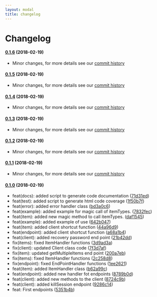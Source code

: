 ```yaml
---
layout: modal
title: changelog
---
```

# Changelog

#### [0.1.6](https://github.com/glpi-project/php-library-glpi/tree/0.1.6) (2018-02-19)

 * Minor changes, for more details see our [commit history](https://github.com/glpi-project/php-library-glpi/compare/master...0.1.6/bugfixes)

#### [0.1.5](https://github.com/glpi-project/php-library-glpi/tree/0.1.5) (2018-02-19)

 * Minor changes, for more details see our [commit history](https://github.com/glpi-project/php-library-glpi/compare/master...0.1.5/bugfixes)

#### [0.1.4](https://github.com/glpi-project/php-library-glpi/tree/0.1.4) (2018-02-19)

 * Minor changes, for more details see our [commit history](https://github.com/glpi-project/php-library-glpi/compare/master...0.1.4/bugfixes)

#### [0.1.3](https://github.com/glpi-project/php-library-glpi/tree/0.1.3) (2018-02-19)

 * Minor changes, for more details see our [commit history](https://github.com/glpi-project/php-library-glpi/compare/master...0.1.3/bugfixes)

#### [0.1.2](https://github.com/glpi-project/php-library-glpi/tree/0.1.2) (2018-02-19)

 * Minor changes, for more details see our [commit history](https://github.com/glpi-project/php-library-glpi/compare/master...0.1.2/bugfixes)

#### [0.1.1](https://github.com/glpi-project/php-library-glpi/tree/0.1.1) (2018-02-19)

 * Minor changes, for more details see our [commit history](https://github.com/glpi-project/php-library-glpi/compare/master...0.1.1/bugfixes)

#### [0.1.0](https://github.com/glpi-project/php-library-glpi/tree/0.1.0) (2018-02-19)

 * feat(docs): added script to generate code documentation ([71d31ed](https://github.com/glpi-project/php-library-glpi/commit/71d31ed))
 * feat(test): added script to generate html code coverage ([1f50b7f](https://github.com/glpi-project/php-library-glpi/commit/1f50b7f))
 * feat(error): added error handler class ([bd3a0c6](https://github.com/glpi-project/php-library-glpi/commit/bd3a0c6))
 * feat(example): added example for magic call of itemTypes. ([7832fec](https://github.com/glpi-project/php-library-glpi/commit/7832fec))
 * feat(item): added new magic method to call itemTypes. ([daf1545](https://github.com/glpi-project/php-library-glpi/commit/daf1545))
 * feat(example): added example of use ([642b047](https://github.com/glpi-project/php-library-glpi/commit/642b047))
 * feat(item): added client shortcut function ([44a96d9](https://github.com/glpi-project/php-library-glpi/commit/44a96d9))
 * feat(endpoint): added client shortcut function ([a68a1b4](https://github.com/glpi-project/php-library-glpi/commit/a68a1b4))
 * feat(client): added recovery password end point ([21b42dd](https://github.com/glpi-project/php-library-glpi/commit/21b42dd))
 * fix(items): fixed ItemHandler functions ([3d9ad3a](https://github.com/glpi-project/php-library-glpi/commit/3d9ad3a))
 * fix(client): updated Client class code ([7f3d7af](https://github.com/glpi-project/php-library-glpi/commit/7f3d7af))
 * fix(item): updated getMultipleItems end point ([200a7eb](https://github.com/glpi-project/php-library-glpi/commit/200a7eb))
 * fix(items): fixed ItemHandler functions ([2c258d8](https://github.com/glpi-project/php-library-glpi/commit/2c258d8))
 * fix(endpoint): fixed EndPointHandler functions ([1ee2621](https://github.com/glpi-project/php-library-glpi/commit/1ee2621))
 * feat(item): added ItemHandler class ([b62a99c](https://github.com/glpi-project/php-library-glpi/commit/b62a99c))
 * feat(endpoint): added new handler fot endpoints ([8789b0d](https://github.com/glpi-project/php-library-glpi/commit/8789b0d))
 * feat(client): added new methods to the client ([8724c9b](https://github.com/glpi-project/php-library-glpi/commit/8724c9b))
 * feat(client): added killSession endpoint ([9286c14](https://github.com/glpi-project/php-library-glpi/commit/9286c14))
 * feat: First endpoints ([5351b4b](https://github.com/glpi-project/php-library-glpi/commit/5351b4b))
